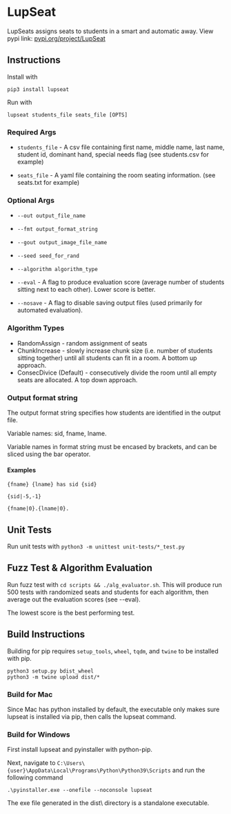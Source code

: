# LupSeat
LupSeats assigns seats to students in a smart and automatic away.
View pypi link: [pypi.org/project/LupSeat](https://pypi.org/project/LupSeat/)

## Instructions
Install with
```
pip3 install lupseat
```

Run with 
```
lupseat students_file seats_file [OPTS]
```

### Required Args
* `students_file` - A csv file containing first name, middle name, last name, student id, dominant hand, special needs flag (see students.csv for example)

* `seats_file` - A yaml file containing the room seating information. (see seats.txt for example)

### Optional Args

* `--out output_file_name`

* `--fmt output_format_string`

* `--gout output_image_file_name`

* `--seed seed_for_rand`

* `--algorithm algorithm_type`

* `--eval` - A flag to produce evaluation score (average number of students sitting next to each other). Lower score is better.

* `--nosave` - A flag to disable saving output files (used primarily for automated evaluation).

### Algorithm Types
* RandomAssign - random assignment of seats
* ChunkIncrease - slowly increase chunk size (i.e. number of students sitting together) until all students can fit in a room. A bottom up approach.
* ConsecDivice (Default) - consecutively divide the room until all empty seats are allocated. A top down approach.

### Output format string
The output format string specifies how students are identified in the output file.

Variable names: sid, fname, lname.

Variable names in format string must be encased by brackets, and can be sliced using the bar operator.

#### Examples
`{fname} {lname} has sid {sid}`

`{sid|-5,-1}`

`{fname|0}.{lname|0}.`

## Unit Tests
Run unit tests with `python3 -m unittest unit-tests/*_test.py`

## Fuzz Test & Algorithm Evaluation
Run fuzz test with `cd scripts && ./alg_evaluator.sh`.
This will produce run 500 tests with randomized seats and students for each algorithm, then average out the evaluation scores (see --eval).


The lowest score is the best performing test.

## Build Instructions
Building for pip requires `setup_tools`, `wheel`, `tqdm`, and `twine` to be installed with pip.
```
python3 setup.py bdist_wheel
python3 -m twine upload dist/*
```

### Build for Mac
Since Mac has python installed by default, the executable only makes sure lupseat is installed via pip, then calls the lupseat command.

### Build for Windows
First install lupseat and pyinstaller with python-pip.

Next, navigate to `C:\Users\{user}\AppData\Local\Programs\Python\Python39\Scripts` and run the following command

```
.\pyinstaller.exe --onefile --noconsole lupseat
```

The exe file generated in the dist\\ directory is a standalone executable.

